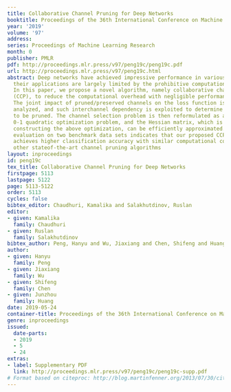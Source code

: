 ```yaml
---
title: Collaborative Channel Pruning for Deep Networks
booktitle: Proceedings of the 36th International Conference on Machine Learning
year: '2019'
volume: '97'
address: 
series: Proceedings of Machine Learning Research
month: 0
publisher: PMLR
pdf: http://proceedings.mlr.press/v97/peng19c/peng19c.pdf
url: http://proceedings.mlr.press/v97/peng19c.html
abstract: Deep networks have achieved impressive performance in various domains, but
  their applications are largely limited by the prohibitive computational overhead.
  In this paper, we propose a novel algorithm, namely collaborative channel pruning
  (CCP), to reduce the computational overhead with negligible performance degradation.
  The joint impact of pruned/preserved channels on the loss function is quantitatively
  analyzed, and such interchannel dependency is exploited to determine which channels
  to be pruned. The channel selection problem is then reformulated as a constrained
  0-1 quadratic optimization problem, and the Hessian matrix, which is essential in
  constructing the above optimization, can be efficiently approximated. Empirical
  evaluation on two benchmark data sets indicates that our proposed CCP algorithm
  achieves higher classification accuracy with similar computational complexity than
  other stateof-the-art channel pruning algorithms
layout: inproceedings
id: peng19c
tex_title: Collaborative Channel Pruning for Deep Networks
firstpage: 5113
lastpage: 5122
page: 5113-5122
order: 5113
cycles: false
bibtex_editor: Chaudhuri, Kamalika and Salakhutdinov, Ruslan
editor:
- given: Kamalika
  family: Chaudhuri
- given: Ruslan
  family: Salakhutdinov
bibtex_author: Peng, Hanyu and Wu, Jiaxiang and Chen, Shifeng and Huang, Junzhou
author:
- given: Hanyu
  family: Peng
- given: Jiaxiang
  family: Wu
- given: Shifeng
  family: Chen
- given: Junzhou
  family: Huang
date: 2019-05-24
container-title: Proceedings of the 36th International Conference on Machine Learning
genre: inproceedings
issued:
  date-parts:
  - 2019
  - 5
  - 24
extras:
- label: Supplementary PDF
  link: http://proceedings.mlr.press/v97/peng19c/peng19c-supp.pdf
# Format based on citeproc: http://blog.martinfenner.org/2013/07/30/citeproc-yaml-for-bibliographies/
---
```

